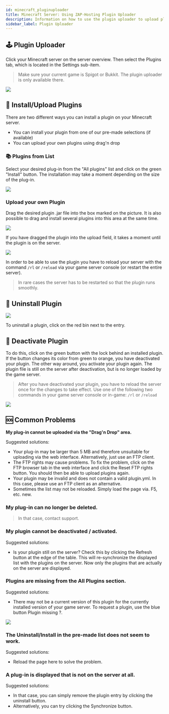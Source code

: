 ```yaml
---
id: minecraft_pluginuploader
title: Minecraft Server: Using ZAP-Hosting Plugin Uploader
description: Information on how to use the plugin uploader to upload plugins to your Minecraft server from ZAP-Hosting via the web interface - ZAP-Hosting.com documentation
sidebar_label: Plugin Uploader
---
```


## 🕹 Plugin Uploader

Click your Minecraft server on the server overview. Then select the Plugins tab, which is located in the Settings sub-item.

> Make sure your current game is Spigot or Bukkit. The plugin uploader is only available there.

![](https://screensaver01.zap-hosting.com/index.php/s/8RdczXA2eajt2Wd/preview)

## 🔼 Install/Upload Plugins

There are two different ways you can install a plugin on your Minecraft server.

- You can install your plugin from one of our pre-made selections (if available)
- You can upload your own plugins using drag'n drop

### 📚 Plugins from List

Select your desired plug-in from the "All plugins" list and click on the green "Install" button. The installation may take a moment depending on the size of the plug-in.

![](https://screensaver01.zap-hosting.com/index.php/s/QPSQtNWgcDDqKQa/preview)

###  Upload your own Plugin

Drag the desired plugin .jar file into the box marked on the picture. It is also possible to drag and install several plugins into this area at the same time.

![](https://screensaver01.zap-hosting.com/index.php/s/L7gD26oc9gpWJsZ/preview)

If you have dragged the plugin into the upload field, it takes a moment until the plugin is on the server.

![](https://screensaver01.zap-hosting.com/index.php/s/FZz2QzWdD2XBeB3/preview)

In order to be able to use the plugin you have to reload your server with the command `/rl` or `/reload` via your game server console (or restart the entire server).

> In rare cases the server has to be restarted so that the plugin runs smoothly.


## 🚮 Uninstall Plugin

![](https://screensaver01.zap-hosting.com/index.php/s/XXrLeJK9j3BWzXQ/preview)

To uninstall a plugin, click on the red bin next to the entry.

## 🔴 Deactivate Plugin

To do this, click on the green button with the lock behind an installed plugin. If the button changes its color from green to orange, you have deactivated your plugin. The other way around, you activate your plugin again. The plugin file is still on the server after deactivation, but is no longer loaded by the game server.

> After you have deactivated your plugin, you have to reload the server once for the changes to take effect. Use one of the following two commands in your game server console or in-game: `/rl` or `/reload`

![](https://screensaver01.zap-hosting.com/index.php/s/bqye7ywM3gWmPDi/download)

## 🆘 Common Problems

**My plug-in cannot be uploaded via the "Drag'n Drop" area.**

Suggested solutions:

- Your plug-in may be larger than 5 MB and therefore unsuitable for uploading via the web interface. Alternatively, just use an FTP client.
- The FTP rights may cause problems. To fix the problem, click on the FTP browser tab in the web interface and click the Reset FTP rights button. You should then be able to upload plugins again.
- Your plugin may be invalid and does not contain a valid plugin.yml. In this case, please use an FTP client as an alternative.
- Sometimes the list may not be reloaded. Simply load the page via. F5, etc. new.

### My plug-in can no longer be deleted.

> In that case, contact support.

### My plugin cannot be deactivated / activated.

Suggested solutions:

- Is your plugin still on the server? Check this by clicking the Refresh button at the edge of the table. This will re-synchronize the displayed list with the plugins on the server. Now only the plugins that are actually on the server are displayed.

### Plugins are missing from the All Plugins section.

Suggested solutions:

- There may not be a current version of this plugin for the currently installed version of your game server. To request a plugin, use the blue button Plugin missing ?.

![](https://screensaver01.zap-hosting.com/index.php/s/2RpTdowNWWEXbRP/preview)

### The Uninstall/Install in the pre-made list does not seem to work.

Suggested solutions:

- Reload the page here to solve the problem.

### A plug-in is displayed that is not on the server at all.

Suggested solutions:

- In that case, you can simply remove the plugin entry by clicking the uninstall button.
- Alternatively, you can try clicking the Synchronize button.
